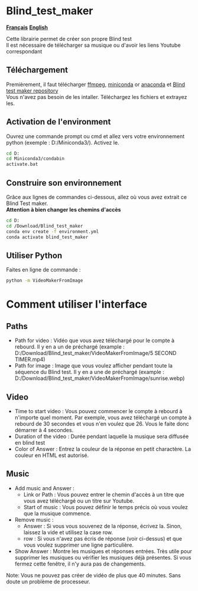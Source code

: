 # Blind_test_maker

[**Français**](https://github.com/Poufoir/Blind_test_maker/blob/main/README.fr.md)
[**English**](https://github.com/Poufoir/Blind_test_maker/blob/main/README.md)

Cette librairie permet de créer son propre Blind test <br>
Il est nécessaire de télécharger sa musique ou d'avoir les liens Youtube correspondant<br>



## Téléchargement

Premièrement, il faut télécharger [ffmpeg](https://ffmpeg.org/download.html), [miniconda](https://docs.conda.io/en/latest/miniconda.html) or [anaconda](https://www.anaconda.com/products/distribution) et [Blind test maker repository](https://github.com/Poufoir/Blind_test_maker.git) <br />
Vous n'avez pas besoin de les intaller. Téléchargez les fichiers et extrayez les.

## Activation de l'environment

Ouvrez une commande prompt ou cmd et allez vers votre environnement python (exemple : D:/Miniconda3/). Activez le.

```bash
cd D:
cd Miniconda3/condabin
activate.bat
```

## Construire son environnement

Grâce aux lignes de commandes ci-dessous, allez où vous avez extrait ce Blind Test maker. <br>
**Attention à bien changer les chemins d'accès**

```bash
cd D:
cd /Download/Blind_test_maker
conda env create -f environment.yml
conda activate blind_test_maker
```

## Utiliser Python

Faites en ligne de commande :

```bash
python -m VideoMakerFromImage
```

# Comment utiliser l'interface

## Paths

   - Path for video : Vidéo que vous avez téléchargé pour le compte à rebourd. Il y en a un de préchargé (example : D:/Download/Blind_test_maker/VideoMakerFromImage/5 SECOND TIMER.mp4)
   - Path for image : Image que vous voulez afficher pendant toute la séquence du Blind test. Il y en a une de préchargé (example : D:/Download/Blind_test_maker/VideoMakerFromImage/sunrise.webp)

## Video

   - Time to start video : Vous pouvez commencer le compte à rebourd à n'importe quel moment. Par exemple, vous avez téléchargé un compte à rebourd de 30 secondes et vous n'en voulez que 26. Vous le faite donc démarrer à 4 secondes.
   - Duration of the video : Durée pendant laquelle la musique sera diffusée en blind test
   - Color of Answer : Entrez la couleur de la réponse en petit charactère. La couleur en HTML est autorisé.

## Music 

   - Add music and Answer :
      - Link or Path : Vous pouvez entrer le chemin d'accès à un titre que vous avez téléchargé ou un titre sur Youtube.
      - Start of music : Vous pouvez définir le temps précis où vous voulez que la musique commence.
   - Remove music :
      - Answer : Si vous vous souvenez de la réponse, écrivez la. Sinon, laissez la vide et utilisez la case row.
      - row : Si vous n'avez pas écris de réponse (voir ci-dessus) et que vous voulez supprimer une ligne particulière.
   - Show Answer : Montre les musiques et réponses entrées. Très utile pour supprimer les musiques ou vérifier les musiques déjà présentes. Si vous fermez cette fenêtre, il n'y aura pas de changements.

Note: Vous ne pouvez pas créer de vidéo de plus que 40 minutes. Sans doute un problème de processeur.